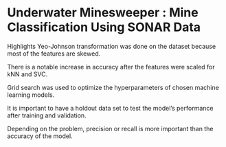 # Underwater Minesweeper : Mine Classification Using SONAR Data

Highlights
Yeo-Johnson transformation was done on the dataset because most of the features are skewed.

There is a notable increase in accuracy after the features were scaled for kNN and SVC.

Grid search was used to optimize the hyperparameters of chosen machine learning models.

It is important to have a holdout data set to test the model’s performance after training and validation.

Depending on the problem, precision or recall is more important than the accuracy of the model.
